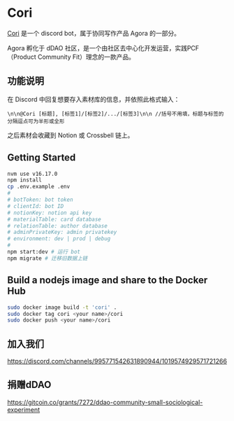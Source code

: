 # Cori

[Cori](https://ddaocommunity.notion.site/Cori-4b631a6498c24f449ab5fbb865dbefca) 是一个 discord bot，属于协同写作产品 Agora 的一部分。

Agora 孵化于 dDAO 社区，是一个由社区去中心化开发运营，实践PCF（Product Community Fit）理念的一款产品。


## 功能说明

在 Discord 中回复想要存入素材库的信息，并依照此格式输入：
```
\n\n@Cori [标题], [标签1]/[标签2]/.../[标签3]\n\n //括号不用填，标题与标签的分隔逗点可为半形或全形
```
之后素材会收藏到 Notion 或 Crossbell 链上。
## Getting Started

```sh
nvm use v16.17.0
npm install 
cp .env.example .env
#
# botToken: bot token
# clientId: bot ID
# notionKey: notion api key
# materialTable: card database
# relationTable: author database
# adminPrivateKey: admin privatekey
# environment: dev | prod | debug
#
npm start:dev # 运行 bot
npm migrate # 迁移旧数据上链

```
## Build a nodejs image and share to the Docker Hub

```sh
sudo docker image build -t 'cori' .
sudo docker tag cori <your name>/cori
sudo docker push <your name>/cori
```

## 加入我们
https://discord.com/channels/995771542631890944/1019574929571721266

## 捐赠dDAO
https://gitcoin.co/grants/7272/ddao-community-small-sociological-experiment

